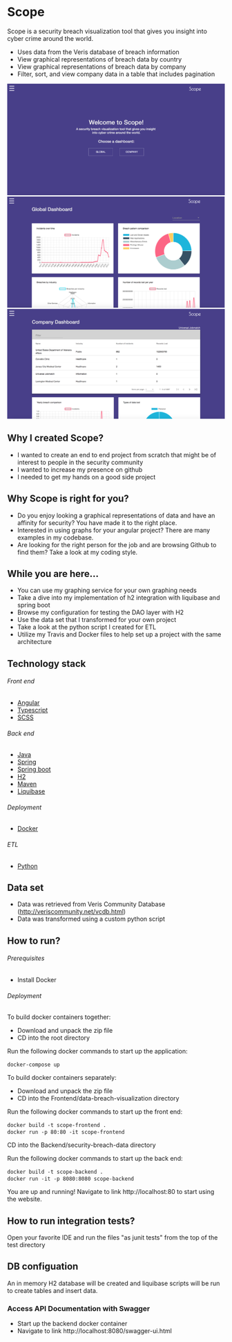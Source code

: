 # Scope

Scope is a security breach visualization tool that gives you insight into cyber crime around the world.
 
  * Uses data from the Veris database of breach information
  * View graphical representations of breach data by country
  * View graphical representations of breach data by company
  * Filter, sort, and view company data in a table that includes pagination
  
  ![alt tag](https://github.com/CodeByAlex/Data-Breach-Visualization/blob/master/images/home-screen.png)
  ![alt tag](https://github.com/CodeByAlex/Data-Breach-Visualization/blob/master/images/global-dash.png)
  ![alt tag](https://github.com/CodeByAlex/Data-Breach-Visualization/blob/master/images/company-dash.png)
 
## Why I created Scope?

  - I wanted to create an end to end project from scratch that might be of interest to people in the security community
  - I wanted to increase my presence on github
  - I needed to get my hands on a good side project
 
 ## Why Scope is right for you?

  - Do you enjoy looking a graphical representations of data and have an affinity for security? You have made it to the right place.
  - Interested in using graphs for your angular project? There are many examples in my codebase.
  - Are looking for the right person for the job and are browsing Github to find them? Take a look at my coding style.
  
 ## While you are here...
  - You can use my graphing service for your own graphing needs
  - Take a dive into my implementation of h2 integration with liquibase and spring boot
  - Browse my configuration for testing the DAO layer with H2
  - Use the data set that I transformed for your own project
  - Take a look at the python script I created for ETL
  - Utilize my Travis and Docker files to help set up a project with the same architecture  
    
## Technology stack

###### _Front end_
 * [Angular](https://angular.io/)
 * [Typescript](https://www.typescriptlang.org) 
 * [SCSS](https://sass-lang.com)

###### _Back end_
 * [Java](https://www.java.com/)
 * [Spring](http://docs.spring.io/)
 * [Spring boot](http://docs.spring.io/spring-boot/)
 * [H2](www.h2database.com)
 * [Maven](https://maven.apache.org/)
 * [Liquibase](https://www.liquibase.org/)
 
###### _Deployment_
 * [Docker](https://www.docker.com/)
 
###### _ETL_
 * [Python](https://www.python.org/)

## Data set

* Data was retrieved from Veris Community Database (http://veriscommunity.net/vcdb.html)
* Data was transformed using a custom python script

## How to run?

###### _Prerequisites_
 * Install Docker 
 
###### _Deployment_

To build docker containers together:

* Download and unpack the zip file
* CD into the root directory

Run the following docker commands to start up the application:
 ```
docker-compose up
 ```

To build docker containers separately:

* Download and unpack the zip file
* CD into the Frontend/data-breach-visualization directory

Run the following docker commands to start up the front end:
 ```
docker build -t scope-frontend .
docker run -p 80:80 -it scope-frontend
 ```

CD into the Backend/security-breach-data directory

Run the following docker commands to start up the back end:
 ```
docker build -t scope-backend .
docker run -it -p 8080:8080 scope-backend
 ```
You are up and running! Navigate to link http://localhost:80 to start using the website.
 
## How to run integration tests?

Open your favorite IDE and run the files "as junit tests" from the top of the test directory  

## DB configuation

An in memory H2 database will be created and liquibase scripts will be run to create tables and insert data.

### Access API Documentation with Swagger
* Start up the backend docker container
* Navigate to link http://localhost:8080/swagger-ui.html

